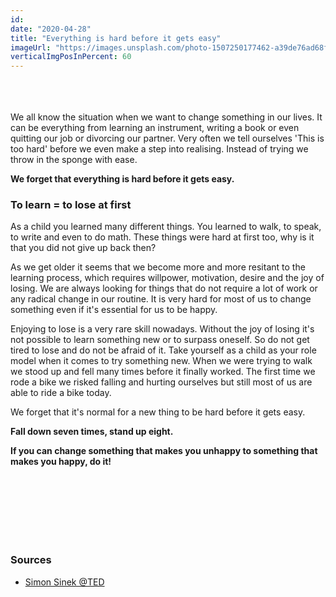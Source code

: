 ```yaml
---
id: 
date: "2020-04-28"
title: "Everything is hard before it gets easy"
imageUrl: "https://images.unsplash.com/photo-1507250177462-a39de76ad68f?ixlib=rb-1.2.1&ixid=eyJhcHBfaWQiOjEyMDd9&auto=format&fit=crop&w=1352&q=80"
verticalImgPosInPercent: 60
---
```

<br />
<br />
<br />
We all know the situation when we want to change something in our lives. It can be everything from learning an instrument, writing a book or even quitting our job or divorcing our partner. Very often we tell ourselves 'This is too hard' before we even make a step into realising. Instead of trying we throw in the sponge with ease.

**We forget that everything is hard before it gets easy.**

### To learn = to lose at first

As a child you learned many different things. You learned to walk, to speak, to write and even to do math. These things were hard at first too, why is it that you did not give up back then?

As we get older it seems that we become more and more resitant to the learning process, which requires willpower, motivation, desire and the joy of losing. We are always looking for things that do not require a lot of work or any radical change in our routine. It is very hard for most of us to change something even if it's essential for us to be happy.

Enjoying to lose is a very rare skill nowadays. Without the joy of losing it's not possible to learn something new or to surpass oneself. So do not get tired to lose and do not be afraid of it. Take yourself as a child as your role model when it comes to try something new. When we were trying to walk we stood up and fell many times before it finally worked. The first time we rode a bike we risked falling and hurting ourselves but still most of us are able to ride a bike today.

We forget that it's normal for a new thing to be hard before it gets easy. 

**Fall down seven times, stand up eight.**

**If you can change something that makes you unhappy to something that makes you happy, do it!**

<br /><br /><br /><br /><br /><br />

### Sources

* [Simon Sinek @TED](https://www.youtube.com/watch?v=qp0HIF3SfI4)